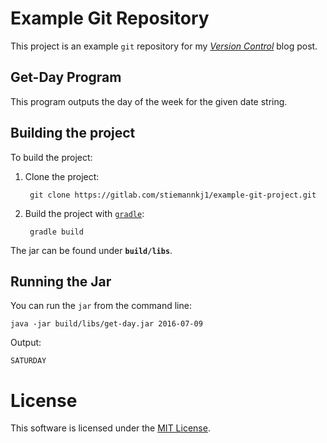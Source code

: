 # Example Git Repository

This project is an example `git` repository for my [*Version Control*](http://stiemannkj1.gitlab.io/version-control/)
blog post.

## Get-Day Program

This program outputs the day of the week for the given date string.

## Building the project

To build the project:

1. Clone the project:

        git clone https://gitlab.com/stiemannkj1/example-git-project.git

2. Build the project with [`gradle`](https://gradle.org/):

        gradle build

The jar can be found under **`build/libs`**.

## Running the Jar

You can run the `jar` from the command line:

    java -jar build/libs/get-day.jar 2016-07-09

Output:

    SATURDAY

# License

This software is licensed under the [MIT License](https://opensource.org/licenses/MIT).

